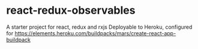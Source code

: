 # react-redux-observables
A starter project for react, redux and rxjs
Deployable to Heroku, configured for https://elements.heroku.com/buildpacks/mars/create-react-app-buildpack